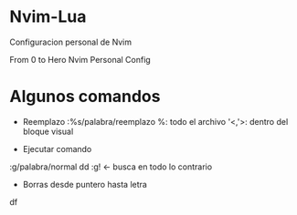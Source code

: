 # Nvim-Lua
Configuracion personal de Nvim



From 0 to Hero
Nvim Personal Config


# Algunos comandos

- Reemplazo
:%s/palabra/reemplazo
%: todo el archivo
'<,'>: dentro del bloque visual



- Ejecutar comando

:g/palabra/normal dd
:g! <- busca en todo lo contrario

- Borras desde puntero hasta letra

df <letra>


